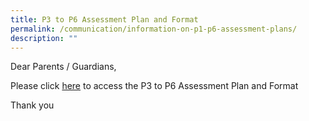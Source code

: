 ```yaml
---
title: P3 to P6 Assessment Plan and Format
permalink: /communication/information-on-p1-p6-assessment-plans/
description: ""
---
```

Dear Parents / Guardians,

Please click [here](https://evergreenpri.moe.edu.sg/communication/p3-to-p6-assessment-plan-and-format/) to access the P3 to P6 Assessment Plan and Format 

Thank you